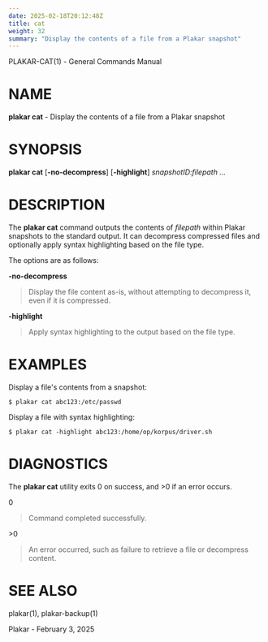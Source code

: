 ```yaml
---
date: 2025-02-18T20:12:48Z
title: cat
weight: 32
summary: "Display the contents of a file from a Plakar snapshot"
---
```

PLAKAR-CAT(1) - General Commands Manual

# NAME

**plakar cat** - Display the contents of a file from a Plakar snapshot

# SYNOPSIS

**plakar cat**
\[**-no-decompress**]
\[**-highlight**]
*snapshotID*:*filepath&nbsp;...*

# DESCRIPTION

The
**plakar cat**
command outputs the contents of
*filepath*
within Plakar snapshots to the
standard output.
It can decompress compressed files and optionally apply syntax
highlighting based on the file type.

The options are as follows:

**-no-decompress**

> Display the file content as-is, without attempting to decompress it,
> even if it is compressed.

**-highlight**

> Apply syntax highlighting to the output based on the file type.

# EXAMPLES

Display a file's contents from a snapshot:

	$ plakar cat abc123:/etc/passwd

Display a file with syntax highlighting:

	$ plakar cat -highlight abc123:/home/op/korpus/driver.sh

# DIAGNOSTICS

The **plakar cat** utility exits&#160;0 on success, and&#160;&gt;0 if an error occurs.

0

> Command completed successfully.

&gt;0

> An error occurred, such as failure to retrieve a file or decompress
> content.

# SEE ALSO

plakar(1),
plakar-backup(1)

Plakar - February 3, 2025
